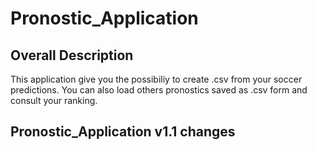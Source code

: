 Pronostic_Application
=====================


Overall Description 
-------------------
This application give you the possibiliy to create .csv from your soccer predictions. 
You can also load others pronostics saved as .csv form and consult your ranking. 



Pronostic_Application v1.1 changes
----------------------------------

